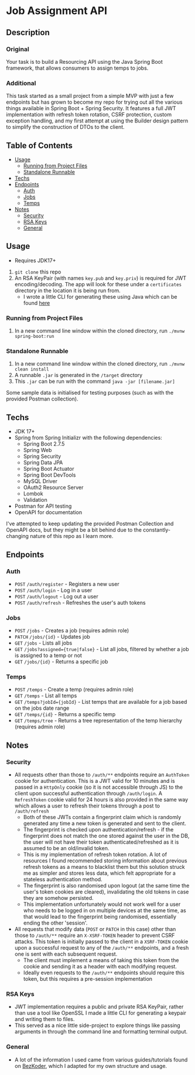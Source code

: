 # Job Assignment API

## Description

### Original

Your task is to build a Resourcing API using the Java Spring Boot framework, that allows consumers to assign temps to jobs.

### Additional

This task started as a small project from a simple MVP with just a few endpoints but has grown to become my repo for trying
out all the various things available in Spring Boot + Spring Security. It features a full JWT implementation with
refresh token rotation, CSRF protection, custom exception handling, and my first attempt at using the Builder 
design pattern to simplify the construction of DTOs to the client.

## Table of Contents

* [Usage](#usage)
  + [Running from Project Files](#running-from-project-files)
  + [Standalone Runnable](#standalone-runnable)
* [Techs](#techs)
* [Endpoints](#endpoints)
  + [Auth](#auth)
  + [Jobs](#jobs)
  + [Temps](#temps)
* [Notes](#notes)
  + [Security](#security)
  + [RSA Keys](#rsa-keys)
  + [General](#general)

## Usage

* Requires JDK17+

1. `git clone` this repo
2. An RSA KeyPair (with names `key.pub` and `key.priv`) is required for JWT encoding/decoding. 
The app will look for these under a `certificates` directory in the location it is being run from.
   * I wrote a little CLI for generating these using Java which can be found
     [here](https://github.com/benstrathdee/rsa-key-utility)

### Running from Project Files

1. In a new command line window within the cloned directory, run `./mvnw spring-boot:run`

### Standalone Runnable

1. In a new command line window within the cloned directory, run `./mvnw clean install`
2. A runnable `.jar` is generated in the `/target` directory
3. This `.jar` can be run with the command `java -jar [filename.jar]`

Some sample data is initialised for testing purposes (such as with the provided Postman collection).

## Techs 

* JDK 17+
* Spring from Spring Initializr with the following dependencies:
  * Spring Boot 2.7.5
  * Spring Web
  * Spring Security
  * Spring Data JPA 
  * Spring Boot Actuator
  * Spring Boot DevTools
  * MySQL Driver
  * OAuth2 Resource Server
  * Lombok
  * Validation
* Postman for API testing
* OpenAPI for documentation

I've attempted to keep updating the provided Postman Collection and OpenAPI docs, but they might
be a bit behind due to the constantly-changing nature of this repo as I learn more.

## Endpoints

### Auth

* `POST` `/auth/register` - Registers a new user
* `POST` `/auth/login` - Log in a user
* `POST` `/auth/logout` - Log out a user
* `POST` `/auth/refresh` - Refreshes the user's auth tokens

### Jobs

* `POST` `/jobs` - Creates a job (requires admin role)
* `PATCH` `/jobs/{id}` - Updates job
* `GET` `/jobs` - Lists all jobs
* `GET` `/jobs?assigned={true|false}` - List all jobs, filtered by whether a job is assigned to a temp or not
* `GET` `/jobs/{id}` - Returns a specific job

### Temps

* `POST` `/temps` - Create a temp (requires admin role)
* `GET` `/temps` - List all temps
* `GET` `/temps?jobId={jobId}` - List temps that are available for a job based on the jobs date range
* `GET` `/temps/{id}` - Returns a specific temp
* `GET` `/temps/tree` - Returns a tree representation of the temp hierarchy (requires admin role)
## Notes

### Security

* All requests other than those to `/auth/**` endpoints require an `AuthToken` cookie for authentication. This is a JWT 
valid for 10 minutes and is passed in a `HttpOnly` cookie (so it is not accessible through JS) to the client upon 
successful authentication through `/auth/login`. A `RefreshToken` cookie valid for 24 hours is also provided in the same 
way which allows a user to refresh their tokens through a post to `/auth/refresh`
  * Both of these JWTs contain a fingerprint claim which is randomly generated any time a new token is generated and 
  sent to the client. 
  * The fingerprint is checked upon authentication/refresh - if the fingerprint does not match the one stored against 
  the user in the DB, the user will not have their token authenticated/refreshed as it is assumed to be an old/invalid 
  token.
  * This is my implementation of refresh token rotation. A lot of resources I found recommended storing information 
  about previous refresh tokens as a means to blacklist them but this solution struck me as simpler and stores
  less data, which felt appropriate for a stateless authentication method. 
  * The fingerprint is also randomised upon logout (at the same time the user's token cookies are cleared), 
  invalidating the old tokens in case they are somehow persisted.
  * This implementation unfortunately would not work well for a user who needs to be logged in on multiple devices at 
  the same time, as that would lead to the fingerprint being randomised, essentially ending the other 'session'. 
* All requests that modify data (`POST` or `PATCH` in this case) other than those to `/auth/**`
require an `X-XSRF-TOKEN` header to prevent CSRF attacks. This token is initially passed to the client 
in a `XSRF-TOKEN` cookie upon a successful request to any of the `/auth/**` endpoints, and a fresh one is sent with each
subsequent request. 
  * The client must implement a means of taking this token from the cookie and sending it as a header with 
  each modifying request. 
  * Ideally even requests to the `/auth/**` endpoints should require this token, but this requires a pre-session 
  implementation

### RSA Keys

* JWT implementation requires a public and private RSA KeyPair, rather than use a tool like OpenSSL
I made a little CLI for generating a keypair and writing them to files.
* This served as a nice little side-project to explore things like passing arguments in through the command line and
formatting terminal output.

### General

* A lot of the information I used came from various guides/tutorials found on [BezKoder](https://www.bezkoder.com/),
which I adapted for my own structure and usage.
